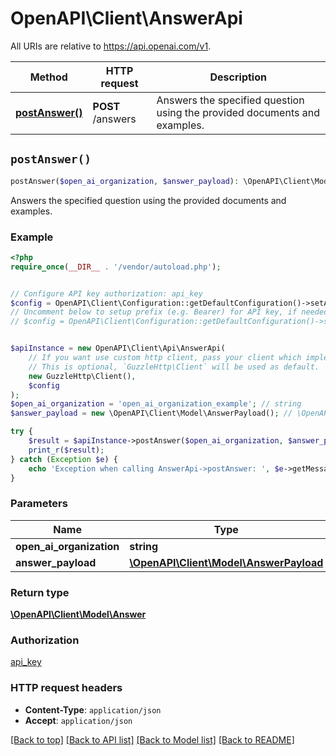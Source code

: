 # OpenAPI\Client\AnswerApi

All URIs are relative to https://api.openai.com/v1.

Method | HTTP request | Description
------------- | ------------- | -------------
[**postAnswer()**](AnswerApi.md#postAnswer) | **POST** /answers | Answers the specified question using the provided documents and examples.


## `postAnswer()`

```php
postAnswer($open_ai_organization, $answer_payload): \OpenAPI\Client\Model\Answer
```

Answers the specified question using the provided documents and examples.

### Example

```php
<?php
require_once(__DIR__ . '/vendor/autoload.php');


// Configure API key authorization: api_key
$config = OpenAPI\Client\Configuration::getDefaultConfiguration()->setApiKey('Authorization', 'YOUR_API_KEY');
// Uncomment below to setup prefix (e.g. Bearer) for API key, if needed
// $config = OpenAPI\Client\Configuration::getDefaultConfiguration()->setApiKeyPrefix('Authorization', 'Bearer');


$apiInstance = new OpenAPI\Client\Api\AnswerApi(
    // If you want use custom http client, pass your client which implements `GuzzleHttp\ClientInterface`.
    // This is optional, `GuzzleHttp\Client` will be used as default.
    new GuzzleHttp\Client(),
    $config
);
$open_ai_organization = 'open_ai_organization_example'; // string
$answer_payload = new \OpenAPI\Client\Model\AnswerPayload(); // \OpenAPI\Client\Model\AnswerPayload

try {
    $result = $apiInstance->postAnswer($open_ai_organization, $answer_payload);
    print_r($result);
} catch (Exception $e) {
    echo 'Exception when calling AnswerApi->postAnswer: ', $e->getMessage(), PHP_EOL;
}
```

### Parameters

Name | Type | Description  | Notes
------------- | ------------- | ------------- | -------------
 **open_ai_organization** | **string**|  | [optional]
 **answer_payload** | [**\OpenAPI\Client\Model\AnswerPayload**](../Model/AnswerPayload.md)|  | [optional]

### Return type

[**\OpenAPI\Client\Model\Answer**](../Model/Answer.md)

### Authorization

[api_key](../../README.md#api_key)

### HTTP request headers

- **Content-Type**: `application/json`
- **Accept**: `application/json`

[[Back to top]](#) [[Back to API list]](../../README.md#endpoints)
[[Back to Model list]](../../README.md#models)
[[Back to README]](../../README.md)
